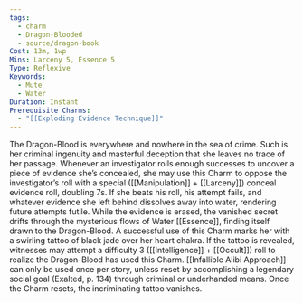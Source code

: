 ```yaml
---
tags:
  - charm
  - Dragon-Blooded
  - source/dragon-book
Cost: 13m, 1wp
Mins: Larceny 5, Essence 5
Type: Reflexive
Keywords:
  - Mute
  - Water
Duration: Instant
Prerequisite Charms:
  - "[[Exploding Evidence Technique]]"
---
```

The Dragon-Blood is everywhere and nowhere in the sea of crime. Such is her criminal ingenuity and masterful deception that she leaves no trace of her passage. Whenever an investigator rolls enough successes to uncover a piece of evidence she’s concealed, she may use this Charm to oppose the investigator’s roll with a special ([[Manipulation]] + [[Larceny]]) conceal evidence roll, doubling 7s. If she beats his roll, his attempt fails, and whatever evidence she left behind dissolves away into water, rendering future attempts futile. While the evidence is erased, the vanished secret drifts through the mysterious flows of Water [[Essence]], finding itself drawn to the Dragon-Blood. A successful use of this Charm marks her with a swirling tattoo of black jade over her heart chakra. If the tattoo is revealed, witnesses may attempt a difficulty 3 ([[Intelligence]] + [[Occult]]) roll to realize the Dragon-Blood has used this Charm. [[Infallible Alibi Approach]] can only be used once per story, unless reset by accomplishing a legendary social goal (Exalted, p. 134) through criminal or underhanded means. Once the Charm resets, the incriminating tattoo vanishes. 